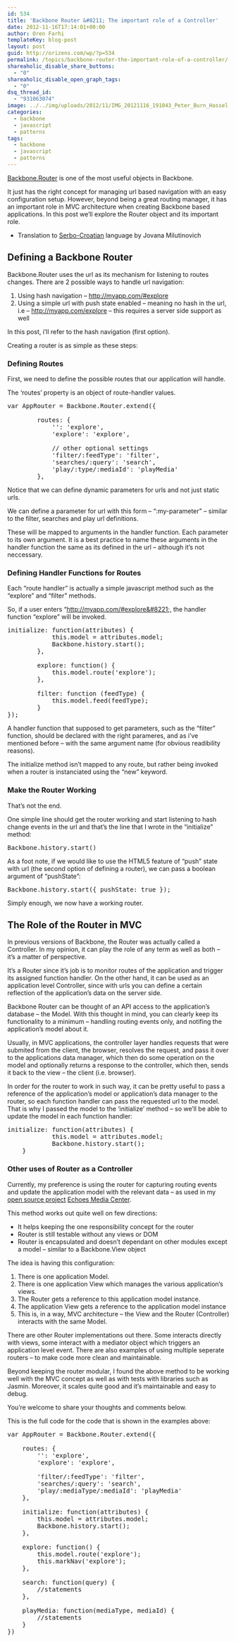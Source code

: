 ```yaml
---
id: 534
title: 'Backbone Router &#8211; The important role of a Controller'
date: 2012-11-16T17:14:01+00:00
author: Oren Farhi 
templateKey: blog-post
layout: post
guid: http://orizens.com/wp/?p=534
permalink: /topics/backbone-router-the-important-role-of-a-controller/
shareaholic_disable_share_buttons:
  - "0"
shareaholic_disable_open_graph_tags:
  - "0"
dsq_thread_id:
  - "931063074"
image: ../../img/uploads/2012/11/IMG_20121116_191043_Peter_Burn_Hassel.jpg
categories:
  - backbone
  - javascript
  - patterns
tags:
  - backbone
  - javascript
  - patterns
---
```

<a title="Backbone Router Documentation" href="http://documentcloud.github.com/backbone/#Router" target="_blank">Backbone.Router</a> is one of the most useful objects in Backbone.
  
It just has the right concept for managing url based navigation with an easy configuration setup. However, beyond being a great routing manager, it has an important role in MVC architecture when creating Backbone based applications. In this post we&#8217;ll explore the Router object and its important role.<!--more-->


  
* Translation to [Serbo-Croatian](http://science.webhostinggeeks.com/backbone-ruter) language by Jovana Milutinovich

## Defining a Backbone Router

Backbone.Router uses the url as its mechanism for listening to routes changes. There are 2 possible ways to handle url navigation:

  1. Using hash navigation &#8211; http://myapp.com/#explore
  2. Using a simple url with push state enabled &#8211; meaning no hash in the url, i.e &#8211; http://myapp.com/explore &#8211; this requires a server side support as well


  

  
In this post, i&#8217;ll refer to the hash navigation (first option).
  
Creating a router is as simple as these steps:

### Defining Routes

First, we need to define the possible routes that our application will handle.
  
The &#8216;routes&#8217; property is an object of route-handler values.

<pre class="brush:js">var AppRouter = Backbone.Router.extend({

		routes: {
			'': 'explore',
			'explore': 'explore',

			// other optional settings
			'filter/:feedType': 'filter',
			'searches/:query': 'search',
			'play/:type/:mediaId': 'playMedia'
		},</pre>

Notice that we can define dynamic parameters for urls and not just static urls.
  
We can define a parameter for url with this form &#8211; &#8220;:my-parameter&#8221; &#8211; similar to the filter, searches and play url definitions.
  
These will be mapped to arguments in the handler function. Each parameter to its own argument. It is a best practice to name these arguments in the handler function the same as its defined in the url &#8211; although it&#8217;s not neccessary.

### Defining Handler Functions for Routes

Each &#8220;route handler&#8221; is actually a simple javascript method such as the &#8220;explore&#8221; and &#8220;filter&#8221; methods.
  
So, if a user enters &#8220;http://myapp.com/#explore&#8221;, the handler function &#8220;explore&#8221; will be invoked.

<pre class="brush:js">initialize: function(attributes) {
			this.model = attributes.model;
			Backbone.history.start();
		},

		explore: function() {
			this.model.route('explore');
		},

		filter: function (feedType) {
			this.model.feed(feedType);
		}
});</pre>

A handler function that supposed to get parameters, such as the &#8220;filter&#8221; function, should be declared with the right parameres, and as i&#8217;ve mentioned before &#8211; with the same argument name (for obvious readibility reasons).
  
The initialize method isn&#8217;t mapped to any route, but rather being invoked when a router is instanciated using the &#8220;new&#8221; keyword.

### Make the Router Working

That&#8217;s not the end.
  
One simple line should get the router working and start listening to hash change events in the url and that&#8217;s the line that I wrote in the &#8220;initialize&#8221; method:

<pre class="brush:js">Backbone.history.start()</pre>

As a foot note, if we would like to use the HTML5 feature of &#8220;push&#8221; state with url (the second option of defining a router), we can pass a boolean argument of &#8220;pushState&#8221;:

<pre class="brush:js">Backbone.history.start({ pushState: true });</pre>

Simply enough, we now have a working router.

## The Role of the Router in MVC

In previous versions of Backbone, the Router was actually called a Controller. In my opinion, it can play the role of any term as well as both &#8211; it&#8217;s a matter of perspective.
  
It&#8217;s a Router since it&#8217;s job is to monitor routes of the application and trigger its assigned function handler. On the other hand, it can be used as an application level Controller, since with urls you can define a certain reflection of the application&#8217;s data on the server side.
  

  

  
Backbone Router can be thought of an API access to the application&#8217;s database &#8211; the Model. With this thought in mind, you can clearly keep its functionality to a minimum &#8211; handling routing events only, and notifing the application&#8217;s model about it.
  
Usually, in MVC applications, the controller layer handles requests that were submited from the client, the browser, resolves the request, and pass it over to the applications data manager, which then do some operation on the model and optionally returns a response to the controller, which then, sends it back to the view &#8211; the client (i.e. browser).
  
In order for the router to work in such way, it can be pretty useful to pass a reference of the application&#8217;s model or application&#8217;s data manager to the router, so each function handler can pass the requested url to the model. That is why I passed the model to the &#8216;initialize&#8217; method &#8211; so we&#8217;ll be able to update the model in each function handler:

<pre class="brush:js">initialize: function(attributes) {
			this.model = attributes.model;
			Backbone.history.start();
	}</pre>

### Other uses of Router as a Controller

Currently, my preference is using the router for capturing routing events and update the application model with the relevant data &#8211; as used in my [open source project](https://github.com/orizens/echoes "My Github") [Echoes Media Center](http://echotu.be "Echoes Media Center - Alternative UI for youtube").
  
This method works out quite well on few directions:

  * It helps keeping the one responsibility concept for the router
  * Router is still testable without any views or DOM
  * Router is encapsulated and doesn&#8217;t dependant on other modules except a model &#8211; similar to a Backbone.View object

The idea is having this configuration:

  1. There is one application Model.
  2. There is one application View which manages the various application&#8217;s views.
  3. The Router gets a reference to this application model instance.
  4. The application View gets a reference to the application model instance
  5. This is, in a way, MVC architecture &#8211; the View and the Router (Controller) interacts with the same Model.

There are other Router implementations out there. Some interacts directly with views, some interact with a mediator object which triggers an application level event. There are also examples of using multiple seperate routers &#8211; to make code more clean and maintainable.

Beyond keeping the router modular, I found the above method to be working well with the MVC concept as well as with tests with libraries such as Jasmin. Moreover, it scales quite good and it&#8217;s maintainable and easy to debug.

You&#8217;re welcome to share your thoughts and comments below.

This is the full code for the code that is shown in the examples above:

<pre class="brush:js">var AppRouter = Backbone.Router.extend({

	routes: {
		'': 'explore',
		'explore': 'explore',

		'filter/:feedType': 'filter',
		'searches/:query': 'search',
		'play/:mediaType/:mediaId': 'playMedia'
	},

	initialize: function(attributes) {
		this.model = attributes.model;
		Backbone.history.start();
	},

	explore: function() {
		this.model.route('explore');
		this.markNav('explore');
	},

	search: function(query) {
		//statements
	},

	playMedia: function(mediaType, mediaId) {
		//statements
	}
})</pre>